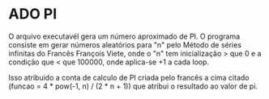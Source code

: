 # ADO PI

O arquivo executavél gera um número aproximado de PI.
O programa consiste em gerar números aleatórios para "n" pelo Método de séries infinitas do Francês François Viete, onde o "n" tem inicialização > que 0 e a condição que < que 100000, onde aplica-se +1 a cada loop.

Isso atribuido a conta de calculo de PI criada pelo francês a cima citado (funcao = 4 * pow(-1, n) / (2 * n + 1)) que atribui o resultado ao valor de pi.
